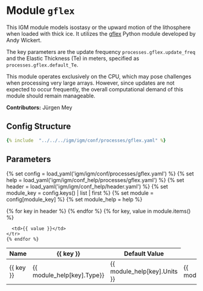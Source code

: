 # Module `gflex`

This IGM module models isostasy or the upward motion of the lithosphere when loaded with thick ice. It utilizes the [gflex](https://gmd.copernicus.org/articles/9/997/2016/) Python module developed by Andy Wickert.

The key parameters are the update frequency `processes.gflex.update_freq` and the Elastic Thickness (Te) in meters, specified as `processes.gflex.default_Te`.

This module operates exclusively on the CPU, which may pose challenges when processing very large arrays. However, since updates are not expected to occur frequently, the overall computational demand of this module should remain manageable.

**Contributors:** Jürgen Mey

## Config Structure  
~~~yaml
{% include  "../../../igm/igm/conf/processes/gflex.yaml" %}
~~~

## Parameters

{% set config = load_yaml('igm/igm/conf/processes/gflex.yaml') %}
{% set help = load_yaml('igm/igm/conf_help/processes/gflex.yaml') %}
{% set header = load_yaml('igm/igm/conf_help/header.yaml') %}
{% set module_key = config.keys() | list | first %}
{% set module = config[module_key] %}
{% set module_help = help %}

<table>
  <thead>
    <tr>
      <th>Name</th>
      {% for key in header %}
      <th>{{ key }}</th>
      {% endfor %}
      <th>Default Value</th>
    </tr>
  </thead>
  <tbody>
    {% for key, value in module.items() %}
    <tr>
      <td>{{ key }}</td>
      <td>{{ module_help[key].Type}}</td>
      <!-- <td>{{ module_help[key].Units}}</td> -->
      <td><span class="math">{{ module_help[key].Units }}</span></td>
      <td>{{ module_help[key].Description}}</td>

      <td>{{ value }}</td>
    </tr>
    {% endfor %}
  </tbody>
</table>

<script type="text/javascript">
  MathJax.Hub.Queue(["Typeset", MathJax.Hub]);
</script>
